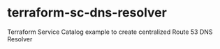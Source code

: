 # terraform-sc-dns-resolver
Terraform Service Catalog example to create centralized Route 53 DNS Resolver
